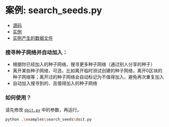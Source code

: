# 案例: search_seeds.py


- [源码](./search_seeds.py)
- [实例](./doit.py)
- [实例产生的数据文件](./data/search_seeds_and_joined_data.json)


### 搜寻种子网络并自动加入：

- 根据你已经加入的种子网络，搜寻更多种子网络（通过别人分享的种子）
- 离开某些种子网络，可选，比如离开临时测试创建的种子网络，离开0区块的种子网络等；离开过的种子网络会自动标记为不值得加入，避免再次重复加入
- 自动加入搜寻到的、且值得加入的种子网络

### 如何使用？

请先修改 [`doit.py`](./doit.py) 中的参数，再运行。

```bash
python .\examples\search_seeds\doit.py
```